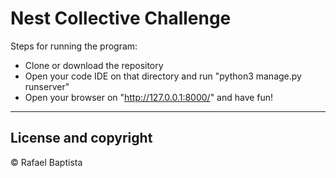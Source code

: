 # Nest Collective Challenge

Steps for running the program:
  - Clone or download the repository
  - Open your code IDE on that directory and run "python3 manage.py runserver"
  - Open your browser on "http://127.0.0.1:8000/" and have fun!
  
---
 
## License and copyright

© Rafael Baptista

